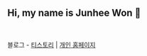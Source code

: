 ## Hi, my name is Junhee Won 👋

<br />


블로그 - [티스토리](https://junhee-hee.tistory.com) | [개인 홈페이지](https://junhee.kr)
